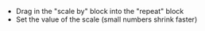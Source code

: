 - Drag in the &quot;scale by&quot; block into the &quot;repeat&quot; block
- Set the value of the scale (small numbers shrink faster)
